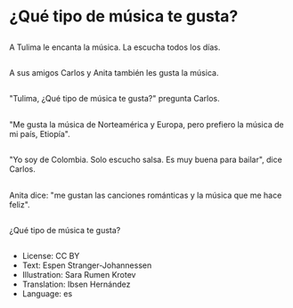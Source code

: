 # ¿Qué tipo de música te gusta?

##
A Tulima le encanta la música. La escucha todos los días.

##
A sus amigos Carlos y Anita también les gusta la música.

##
"Tulima, ¿Qué tipo de música te gusta?" pregunta Carlos.

##
"Me gusta la música de Norteamérica y Europa, pero prefiero la música de mi país, Etiopía".

##
"Yo soy de Colombia. Solo escucho salsa. Es muy buena para bailar", dice Carlos.

##
Anita dice: "me gustan las canciones románticas y la música que me hace feliz".

##
¿Qué tipo de música te gusta?

##
* License: CC BY
* Text: Espen Stranger-Johannessen
* Illustration: Sara Rumen Krotev
* Translation: Ibsen Hernández
* Language: es
